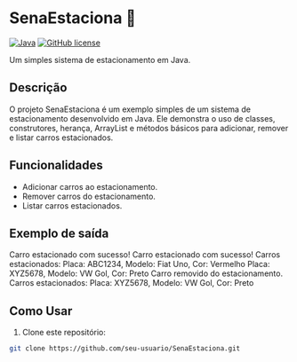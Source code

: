 # SenaEstaciona 🚗

[![Java](https://img.shields.io/badge/Java-21-red)](https://www.java.com/)
[![GitHub license](https://img.shields.io/github/license/your/your-project)](https://github.com/your/your-project/blob/main/LICENSE)

Um simples sistema de estacionamento em Java.

## Descrição

O projeto SenaEstaciona é um exemplo simples de um sistema de estacionamento desenvolvido em Java. Ele demonstra o uso de classes, construtores, herança, ArrayList e métodos básicos para adicionar, remover e listar carros estacionados.

## Funcionalidades

- Adicionar carros ao estacionamento.
- Remover carros do estacionamento.
- Listar carros estacionados.

## Exemplo de saída
Carro estacionado com sucesso!
Carro estacionado com sucesso!
Carros estacionados:
Placa: ABC1234, Modelo: Fiat Uno, Cor: Vermelho
Placa: XYZ5678, Modelo: VW Gol, Cor: Preto
Carro removido do estacionamento.
Carros estacionados:
Placa: XYZ5678, Modelo: VW Gol, Cor: Preto

## Como Usar

1. Clone este repositório:

```bash
git clone https://github.com/seu-usuario/SenaEstaciona.git
